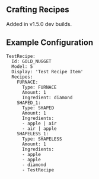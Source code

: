 Crafting Recipes
----------------
Added in v1.5.0 dev builds.

Example Configuration
---------------------
```
TestRecipe:
  Id: GOLD_NUGGET
  Model: 5
  Display: 'Test Recipe Item'
  Recipes:
    FURNACE:
      Type: FURNACE
      Amount: 1
      Ingredient: diamond
    SHAPED_1:
      Type: SHAPED
      Amount: 1
      Ingredients:
      - apple | air
      - air | apple
    SHAPELESS_1:
      Type: SHAPELESS
      Amount: 1
      Ingredients:
      - apple
      - apple
      - diamond
      - TestRecipe
```
